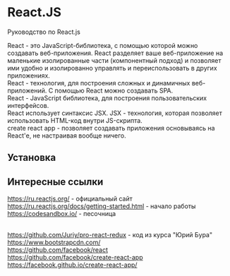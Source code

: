 # React.JS
Руководство по React.js

React - это JavaScript-библиотека, с помощью которой можно создавать веб-приложения. React разделяет ваше веб-приложение на маленькие изолированные части (компонентный подход) и позволяет ими удобно и изолированно управлять и переиспользовать в других приложениях.<br />
React - технология, для построения сложных и динамичных веб-приложений. С помощью React можно создавать SPA.<br />
React - JavaScript библиотека, для построения пользовательских интерфейсов.<br />
React использует синтаксис JSX. JSX - технология, которая позволяет использовать HTML-код внутри JS-скрипта.<br />
create react app - позволяет создавать приложения основываясь на React'е, не настраивая вообще ничего.

## Установка

## Интересные ссылки
https://ru.reactjs.org/ - официальный сайт<br />
https://ru.reactjs.org/docs/getting-started.html - начало работы<br />
https://codesandbox.io/ - песочница<br /><br />

https://github.com/Juriy/pro-react-redux - код из курса "Юрий Бура"<br />
https://www.bootstrapcdn.com/<br />
https://github.com/facebook/react<br />
https://github.com/facebook/create-react-app<br />
https://facebook.github.io/create-react-app/
